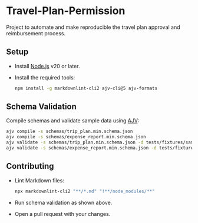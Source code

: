 # Travel-Plan-Permission

Project to automate and make reproducible the travel plan approval and
reimbursement process.

## Setup

- Install [Node.js](https://nodejs.org/) v20 or later.
- Install the required tools:

  ```bash
  npm install -g markdownlint-cli2 ajv-cli@5 ajv-formats
  ```

## Schema Validation

Compile schemas and validate sample data using [AJV](https://ajv.js.org/):

```bash
ajv compile -s schemas/trip_plan.min.schema.json
ajv compile -s schemas/expense_report.min.schema.json
ajv validate -s schemas/trip_plan.min.schema.json -d tests/fixtures/sample_trip_plan_minimal.json
ajv validate -s schemas/expense_report.min.schema.json -d tests/fixtures/sample_expense_report_minimal.json
```

## Contributing

- Lint Markdown files:

  ```bash
  npx markdownlint-cli2 "**/*.md" "!**/node_modules/**"
  ```

- Run schema validation as shown above.
- Open a pull request with your changes.

